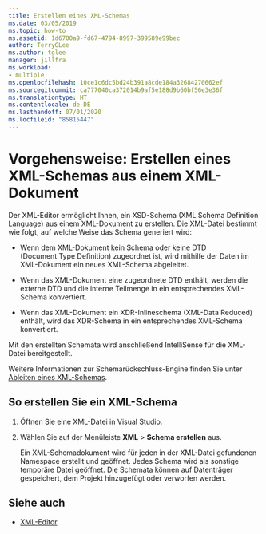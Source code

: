 ```yaml
---
title: Erstellen eines XML-Schemas
ms.date: 03/05/2019
ms.topic: how-to
ms.assetid: 1d6700a9-fd67-4794-8997-399589e99bec
author: TerryGLee
ms.author: tglee
manager: jillfra
ms.workload:
- multiple
ms.openlocfilehash: 10ce1c6dc5bd24b391a8cde184a32684270662ef
ms.sourcegitcommit: ca777040ca372014b9af5e188d9b60bf56e3e36f
ms.translationtype: HT
ms.contentlocale: de-DE
ms.lasthandoff: 07/01/2020
ms.locfileid: "85815447"
---
```

# <a name="how-to-create-an-xml-schema-from-an-xml-document"></a>Vorgehensweise: Erstellen eines XML-Schemas aus einem XML-Dokument

Der XML-Editor ermöglicht Ihnen, ein XSD-Schema (XML Schema Definition Language) aus einem XML-Dokument zu erstellen. Die XML-Datei bestimmt wie folgt, auf welche Weise das Schema generiert wird:

- Wenn dem XML-Dokument kein Schema oder keine DTD (Document Type Definition) zugeordnet ist, wird mithilfe der Daten im XML-Dokument ein neues XML-Schema abgeleitet.

- Wenn das XML-Dokument eine zugeordnete DTD enthält, werden die externe DTD und die interne Teilmenge in ein entsprechendes XML-Schema konvertiert.

- Wenn das XML-Dokument ein XDR-Inlineschema (XML-Data Reduced) enthält, wird das XDR-Schema in ein entsprechendes XML-Schema konvertiert.

Mit den erstellten Schemata wird anschließend IntelliSense für die XML-Datei bereitgestellt.

Weitere Informationen zur Schemarückschluss-Engine finden Sie unter [Ableiten eines XML-Schemas](/dotnet/standard/data/xml/inferring-an-xml-schema).

## <a name="to-create-an-xml-schema"></a>So erstellen Sie ein XML-Schema

1. Öffnen Sie eine XML-Datei in Visual Studio.

2. Wählen Sie auf der Menüleiste **XML** > **Schema erstellen** aus.

   Ein XML-Schemadokument wird für jeden in der XML-Datei gefundenen Namespace erstellt und geöffnet. Jedes Schema wird als sonstige temporäre Datei geöffnet. Die Schemata können auf Datenträger gespeichert, dem Projekt hinzugefügt oder verworfen werden.

## <a name="see-also"></a>Siehe auch

- [XML-Editor](../xml-tools/xml-editor.md)
